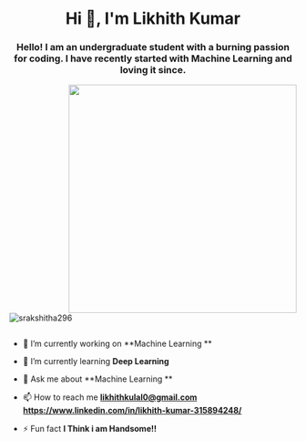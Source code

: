
<h1 align="center">Hi 👋, I'm Likhith Kumar</h1>
<h3 align="center">Hello! I am an undergraduate student with a burning passion for coding. I have recently started with Machine Learning and loving it since.</h3>
<img align="right" width="400" src="https://cdn.dribbble.com/users/1920348/screenshots/4332641/media/c333a921c9e2c6ecfe8ad7d65ef2252f.gif">

<p align="left"> <img src="https://komarev.com/ghpvc/?username=srakshitha296&label=Profile%20views&color=0e75b6&style=flat" alt="srakshitha296" /> </p>

<p align="left"> <a href="https://twitter.com/" target="blank"><img src="https://img.shields.io/twitter/follow/?logo=twitter&style=for-the-badge" alt="" /></a> </p>

- 🔭 I’m currently working on **Machine Learning **

- 🌱 I’m currently learning **Deep Learning**

- 💬 Ask me about **Machine Learning **

- 📫 How to reach me **likhithkulal0@gmail.com** 
**https://www.linkedin.com/in/likhith-kumar-315894248/**

- ⚡ Fun fact **I Think i am Handsome!!**

